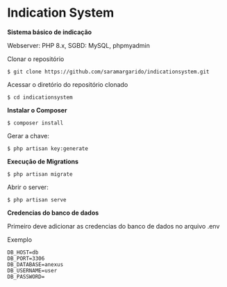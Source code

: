 # Indication System
**Sistema básico de indicação**

Webserver: PHP 8.x, SGBD: MySQL, phpmyadmin

Clonar o repositório

`$ git clone https://github.com/saramargarido/indicationsystem.git`

Acessar o diretório do repositório clonado

`$ cd indicationsystem`

**Instalar o Composer**

`$ composer install`

Gerar a chave:

`$ php artisan key:generate`

**Execução de Migrations**

`$ php artisan migrate`

Abrir o server:

`$ php artisan serve`

**Credencias do banco de dados**

Primeiro deve adicionar as credencias do banco de dados no arquivo .env

Exemplo

```
DB_HOST=db
DB_PORT=3306
DB_DATABASE=anexus
DB_USERNAME=user
DB_PASSWORD=
```


